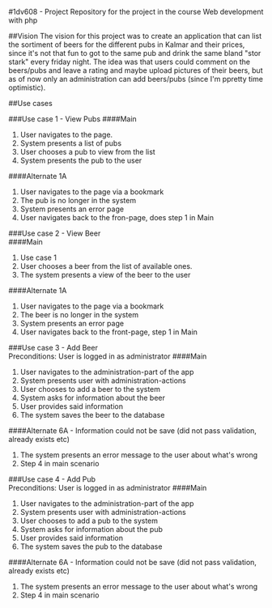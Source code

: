 #1dv608 - Project
Repository for the project in the course Web development with php

##Vision
The vision for this project was to create an application that can list the sortiment of beers for the different pubs in Kalmar and their prices, since it's not that fun to got to the same pub and drink the same bland "stor stark" every friday night.
The idea was that users could comment on the beers/pubs and leave a rating and maybe upload pictures of their beers, but as of now only an administration can add beers/pubs (since I'm ppretty time optimistic).

##Use cases

###Use case 1 - View Pubs
####Main  
1. User navigates to the page.  
2. System presents a list of pubs  
3. User chooses a pub to view from the list  
4. System presents the pub to the user

####Alternate 1A  
1. User navigates to the page via a bookmark  
2. The pub is no longer in the system  
3. System presents an error page  
4. User navigates back to the fron-page, does step 1 in Main  

###Use case 2 - View Beer  
####Main  
1. Use case 1  
2. User chooses a beer from the list of available ones.  
3. The system presents a view of the beer to the user  

####Alternate 1A  
1. User navigates to the page via a bookmark  
2. The beer is no longer in the system  
3. System presents an error page  
4. User navigates back to the front-page, step 1 in Main  

###Use case 3 - Add Beer  
Preconditions: User is logged in as administrator
####Main  
1. User navigates to the administration-part of the app  
2. System presents user with administration-actions  
3. User chooses to add a beer to the system  
4. System asks for information about the beer  
5. User provides said information  
6. The system saves the beer to the database  

####Alternate 6A  - Information could not be save (did not pass validation, already exists etc)  
1. The system presents an error message to the user about what's wrong  
2. Step 4 in main scenario  


###Use case 4 - Add Pub  
Preconditions: User is logged in as administrator
####Main  
1. User navigates to the administration-part of the app  
2. System presents user with administration-actions  
3. User chooses to add a pub to the system  
4. System asks for information about the pub  
5. User provides said information  
6. The system saves the pub to the database  

####Alternate 6A  - Information could not be save (did not pass validation, already exists etc)  
1. The system presents an error message to the user about what's wrong  
2. Step 4 in main scenario  

